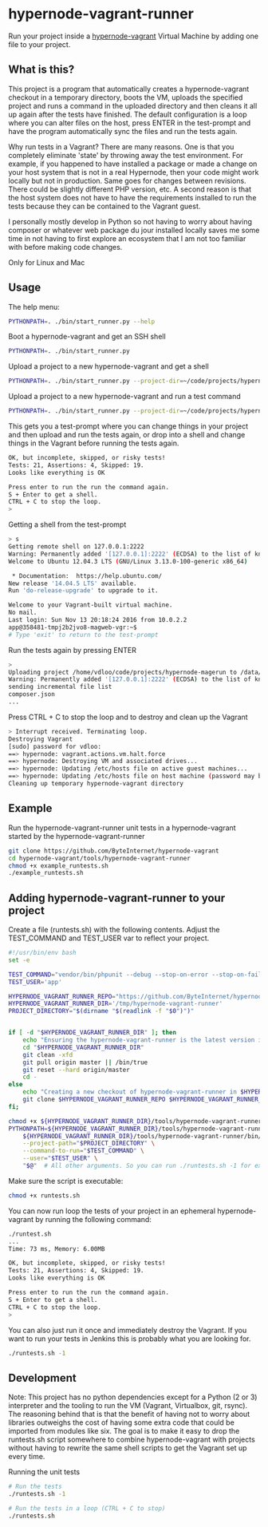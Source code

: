 # hypernode-vagrant-runner

Run your project inside a [hypernode-vagrant](http://github.com/ByteInternet/hypernode-vagrant) Virtual Machine by adding one file to your project.

## What is this?

This project is a program that automatically creates a hypernode-vagrant checkout in a temporary directory, boots the VM, uploads the specified project and runs a command in the uploaded directory and then cleans it all up again after the tests have finished. The default configuration is a loop where you can alter files on the host, press ENTER in the test-prompt and have the program automatically sync the files and run the tests again.  

Why run tests in a Vagrant? There are many reasons. One is that you completely eliminate 'state' by throwing away the test environment. For example, if you happened to have installed a package or made a change on your host system that is not in a real Hypernode, then your code might work locally but not in production. Same goes for changes between revisions.  There could be slightly different PHP version, etc.  A second reason is that the host system does not have to have the requirements installed to run the tests because they can be contained to the Vagrant guest. 

I personally mostly develop in Python so not having to worry about having composer or whatever web package du jour installed locally saves me some time in not having to first explore an ecosystem that I am not too familiar with before making code changes. 

Only for Linux and Mac

## Usage

The help menu:
```bash
PYTHONPATH=. ./bin/start_runner.py --help
```

Boot a hypernode-vagrant and get an SSH shell
```bash
PYTHONPATH=. ./bin/start_runner.py
```

Upload a project to a new hypernode-vagrant and get a shell
```bash
PYTHONPATH=. ./bin/start_runner.py --project-dir=~/code/projects/hypernode-magerun
```

Upload a project to a new hypernode-vagrant and run a test command
```bash
PYTHONPATH=. ./bin/start_runner.py --project-dir=~/code/projects/hypernode-magerun --command-to-run='bash runtests.sh'
```

This gets you a test-prompt where you can change things in your project and then upload and run the tests again, or drop into a shell and change things in the Vagrant before running the tests again.
```bash
OK, but incomplete, skipped, or risky tests!
Tests: 21, Assertions: 4, Skipped: 19.
Looks like everything is OK

Press enter to run the run the command again.
S + Enter to get a shell.
CTRL + C to stop the loop.
> 
```

Getting a shell from the test-prompt
```bash
> s
Getting remote shell on 127.0.0.1:2222
Warning: Permanently added '[127.0.0.1]:2222' (ECDSA) to the list of known hosts.
Welcome to Ubuntu 12.04.3 LTS (GNU/Linux 3.13.0-100-generic x86_64)

 * Documentation:  https://help.ubuntu.com/
New release '14.04.5 LTS' available.
Run 'do-release-upgrade' to upgrade to it.

Welcome to your Vagrant-built virtual machine.
No mail.
Last login: Sun Nov 13 20:18:24 2016 from 10.0.2.2
app@358481-tmpj2b2jvo8-magweb-vgr:~$ 
# Type 'exit' to return to the test-prompt
```

Run the tests again by pressing ENTER
```bash
> 
Uploading project /home/vdloo/code/projects/hypernode-magerun to /data/web/public on the vagrant..
Warning: Permanently added '[127.0.0.1]:2222' (ECDSA) to the list of known hosts.
sending incremental file list
composer.json
...
```

Press CTRL + C to stop the loop and to destroy and clean up the Vagrant
```bash
> Interrupt received. Terminating loop.
Destroying Vagrant
[sudo] password for vdloo: 
==> hypernode: vagrant.actions.vm.halt.force
==> hypernode: Destroying VM and associated drives...
==> hypernode: Updating /etc/hosts file on active guest machines...
==> hypernode: Updating /etc/hosts file on host machine (password may be required)...
Cleaning up temporary hypernode-vagrant directory
```

## Example

Run the hypernode-vagrant-runner unit tests in a hypernode-vagrant started by the hypernode-vagrant-runner
```bash
git clone https://github.com/ByteInternet/hypernode-vagrant
cd hypernode-vagrant/tools/hypernode-vagrant-runner
chmod +x example_runtests.sh
./example_runtests.sh
```

## Adding hypernode-vagrant-runner to your project

Create a file (runtests.sh) with the following contents. Adjust the TEST_COMMAND and TEST_USER var to reflect your project.
```bash
#!/usr/bin/env bash
set -e

TEST_COMMAND="vendor/bin/phpunit --debug --stop-on-error --stop-on-failure"
TEST_USER='app'

HYPERNODE_VAGRANT_RUNNER_REPO="https://github.com/ByteInternet/hypernode-vagrant"
HYPERNODE_VAGRANT_RUNNER_DIR='/tmp/hypernode-vagrant-runner'
PROJECT_DIRECTORY="$(dirname "$(readlink -f "$0")")"


if [ -d "$HYPERNODE_VAGRANT_RUNNER_DIR" ]; then
    echo "Ensuring the hypernode-vagrant-runner is the latest version in $HYPERNODE_VAGRANT_RUNNER_DIR"
    cd "$HYPERNODE_VAGRANT_RUNNER_DIR"
    git clean -xfd
    git pull origin master || /bin/true
    git reset --hard origin/master
    cd -
else
    echo "Creating a new checkout of hypernode-vagrant-runner in $HYPERNODE_VAGRANT_RUNNER_DIR"
    git clone $HYPERNODE_VAGRANT_RUNNER_REPO $HYPERNODE_VAGRANT_RUNNER_DIR
fi;

chmod +x ${HYPERNODE_VAGRANT_RUNNER_DIR}/tools/hypernode-vagrant-runner/bin/start_runner.py
PYTHONPATH=${HYPERNODE_VAGRANT_RUNNER_DIR}/tools/hypernode-vagrant-runner \
    ${HYPERNODE_VAGRANT_RUNNER_DIR}/tools/hypernode-vagrant-runner/bin/start_runner.py \
    --project-path="$PROJECT_DIRECTORY" \
    --command-to-run="$TEST_COMMAND" \
    --user="$TEST_USER" \
    "$@"  # All other arguments. So you can run ./runtests.sh -1 for example
```

Make sure the script is executable:
```bash
chmod +x runtests.sh
```

You can now run loop the tests of your project in an ephemeral hypernode-vagrant by running the following command:
```bash
./runtest.sh
...
Time: 73 ms, Memory: 6.00MB

OK, but incomplete, skipped, or risky tests!
Tests: 21, Assertions: 4, Skipped: 19.
Looks like everything is OK

Press enter to run the run the command again.
S + Enter to get a shell.
CTRL + C to stop the loop.
>
```

You can also just run it once and immediately destroy the Vagrant.
If you want to run your tests in Jenkins this is probably what you are looking for.
```bash
./runtests.sh -1
```

## Development

Note: This project has no python dependencies except for a Python (2 or 3) interpreter and the tooling to run the VM (Vagrant, Virtualbox, git, rsync). The reasoning behind that is that the benefit of having not to worry about libraries outweighs the cost of having some extra code that could be imported from modules like six. The goal is to make it easy to drop the runtests.sh script somewhere to combine hypernode-vagrant with projects without having to rewrite the same shell scripts to get the Vagrant set up every time.

Running the unit tests
```bash
# Run the tests
./runtests.sh -1

# Run the tests in a loop (CTRL + C to stop)
./runtests.sh
```
